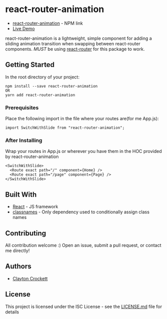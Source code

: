 # react-router-animation

* [react-router-animation](https://www.npmjs.com/package/react-router-animation) - NPM link
* [Live Demo](https://codesandbox.io/s/82yno5o2j8)

react-router-animation is a lightweight, simple component for adding a sliding animation transition when swapping between react-router components.
*MUST* be using [react-router](https://github.com/ReactTraining/react-router) for this package to work.

## Getting Started

In the root directory of your project:

```
npm install --save react-router-animation
OR
yarn add react-router-animation
```

### Prerequisites

Place the following import in the file where your routes are(for me App.js):

```
import SwitchWithSlide from "react-router-animation";
```

### After Installing 

Wrap your routes in App.js or wherever you have them in the HOC provided by react-router-animation

```
<SwitchWithSlide>
  <Route exact path="/" component={Home} />
  <Route exact path="/page" component={Page} />
</SwitchWithSlide>

```

## Built With

* [React](https://reactjs.org/) - JS framework
* [classnames](https://www.npmjs.com/package/classnames) - Only dependency used to conditionally assign class names

## Contributing

All contribution welcome :) Open an issue, submit a pull request, or contact me directly!


## Authors

* [Clayton Crockett](https://github.com/claytoncrockett)


## License

This project is licensed under the ISC License - see the [LICENSE.md](LICENSE.md) file for details


